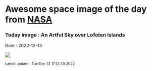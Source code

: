 
# Awesome space image of the day from [NASA](https://api.nasa.gov/)

### Today image : An Artful Sky over Lofoten Islands
Date : 2022-12-13

![](https://apod.nasa.gov/apod/image/2212/SkyArt_Cobianchi_1024.jpg)

<small>Latest update : Tue Dec 13 17:12:39 2022</small>
        